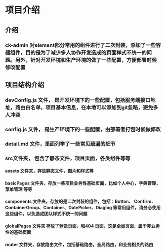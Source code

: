 # 项目介绍

## 介绍

### ck-admin 对element部分常用的组件进行了二次封装，添加了一些容器组件，目的是为了减少多人协作开发造成的页面样式不统一的问题。另外，针对开发环境和生产环境的做了一些配置，方便部署时候修改配置

## 项目结构介绍

### devConfig.js 文件， 是开发环境下的一些配置，包括服务端接口地址，路由白名单，项目基本信息，在本地可以添加到git忽略，避免多人冲突

### config.js 文件， 是生产环境下的一些配置，由部署者打包时候做修改

### detail.md 文件，里面列举了一些常见疏漏的细节

### src文件夹， 包含了静态文件，项目页面，各类组件等等

#### assets 文件夹，存放静态文件，图片和样式等

#### basicPages 文件夹，存放一些项目业务性基础页面，比如个人中心，字典管理，菜单管理 等等

#### components 文件夹，存放的是二次封装的组件，包括：Button、 Confirm、ContainerGroup、Container、DatePicker、Diaglog 等常用组件，请务必使用这些组件，以免造成团队样式不统一的问题

#### globalPages 文件夹 存放了登录页面，和404 页面，这是全局页面，属于非业务性的基础页面

#### router 文件夹，存放路由文件，包括基础路由，全局路由，和业务相关的路由
